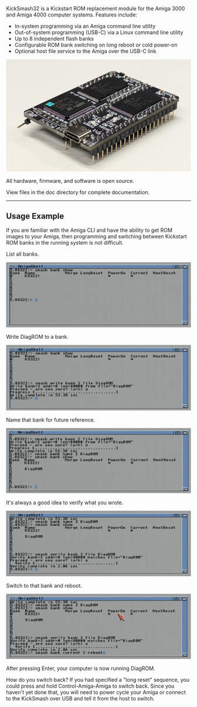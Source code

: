 KickSmash32 is a Kickstart ROM replacement module for the Amiga 3000
and Amiga 4000 computer systems. Features include:
   * In-system programming via an Amiga command line utility
   * Out-of-system programming (USB-C) via a Linux command line utility
   * Up to 8 independent flash banks
   * Configurable ROM bank switching on long reboot or cold power-on
   * Optional host file service to the Amiga over the USB-C link

![KickSmash32 photo](photos/2024_11_07_kicksmash32_rev5_profile_view_2.jpg?raw=true "Kicksmash32")

All hardware, firmware, and software is open source.

View files in the doc directory for complete documentation.

-------------------------------------------------------

## Usage Example

If you are familiar with the Amiga CLI and have the ability to get
ROM images to your Amiga, then programming and switching between Kickstart
ROM banks in the running system is not difficult.

List all banks.

![smash bank show](doc/smash_example_1_bank_show.jpg?raw=true "smash bank show")

Write DiagROM to a bank.

![smash write](doc/smash_example_2_write.jpg?raw=true "smash write")

Name that bank for future reference.

![smash bank name](doc/smash_example_3_bank_name.jpg?raw=true "smash bank name")

It's always a good idea to verify what you wrote.

![smash verify](doc/smash_example_4_verify.jpg?raw=true "smash verif")

Switch to that bank and reboot.

![smash bank current](doc/smash_example_5_bank_current.jpg?raw=true "smash bank current")

After pressing Enter, your computer is now running DiagROM.

How do you switch back? If you had specified a "long reset" sequence, you could press and hold Control-Amiga-Amiga to switch back. Since you haven't yet done that, you will need to power cycle your Amiga or connect to the KickSmash over USB and tell it from the host to switch.
